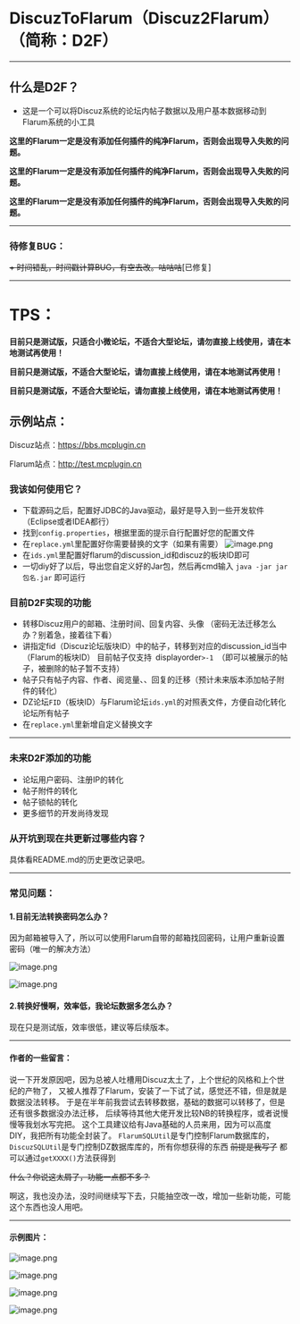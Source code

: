 # DiscuzToFlarum（Discuz2Flarum）（简称：D2F）
---

## 什么是D2F？
+ 这是一个可以将Discuz系统的论坛内帖子数据以及用户基本数据移动到Flarum系统的小工具

**这里的Flarum一定是没有添加任何插件的纯净Flarum，否则会出现导入失败的问题。**

**这里的Flarum一定是没有添加任何插件的纯净Flarum，否则会出现导入失败的问题。**

**这里的Flarum一定是没有添加任何插件的纯净Flarum，否则会出现导入失败的问题。**


---

### 待修复BUG：
~~+ 时间错乱，时间戳计算BUG，有空去改。咕咕咕~~[已修复]

---

# TPS：

**目前只是测试版，只适合小微论坛，不适合大型论坛，请勿直接上线使用，请在本地测试再使用！**

**目前只是测试版，不适合大型论坛，请勿直接上线使用，请在本地测试再使用！**

**目前只是测试版，不适合大型论坛，请勿直接上线使用，请在本地测试再使用！**

## 示例站点：
Discuz站点：<https://bbs.mcplugin.cn>

Flarum站点：<http://test.mcplugin.cn>

### 我该如何使用它？
+ 下载源码之后，配置好JDBC的Java驱动，最好是导入到一些开发软件（Eclipse或者IDEA都行）
+ 找到`config.properties`，根据里面的提示自行配置好您的配置文件
+ 在`replace.yml`里配置好你需要替换的文字（如果有需要）
![image.png](https://pic.rmb.bdstatic.com/bjh/fa7e672453454d9eca701c089d8f2371.png)
+ 在`ids.yml`里配置好flarum的discussion_id和discuz的板块ID即可
+ 一切diy好了以后，导出您自定义好的Jar包，然后再cmd输入 `java -jar jar包名.jar` 即可运行

### 目前D2F实现的功能
+ 转移Discuz用户的邮箱、注册时间、回复内容、头像   （密码无法迁移怎么办？别着急，接着往下看）
+ 讲指定fid（Discuz论坛版块ID）中的帖子，转移到对应的discussion_id当中（Flarum的板块ID）
目前帖子仅支持` `displayorder`>-1 `（即可以被展示的帖子，被删除的帖子暂不支持）
+ 帖子只有帖子内容、作者、阅览量、、回复的迁移（预计未来版本添加帖子附件的转化）
+ DZ论坛`FID`（板块ID）与Flarum论坛`ids.yml`的对照表文件，方便自动化转化论坛所有帖子
+ 在`replace.yml`里新增自定义替换文字

---

### 未来D2F添加的功能
+ 论坛用户密码、注册IP的转化
+ 帖子附件的转化
+ 帖子锁帖的转化
+ 更多细节的开发尚待发现

### 从开坑到现在共更新过哪些内容？
具体看README.md的历史更改记录吧。

---

### 常见问题：

#### 1.目前无法转换密码怎么办？
因为邮箱被导入了，所以可以使用Flarum自带的邮箱找回密码，让用户重新设置密码（唯一的解决方法）

![image.png](https://pic.rmb.bdstatic.com/bjh/3e0390c7a4d6d32ded191f3d514d8e90.png)

![image.png](https://pic.rmb.bdstatic.com/bjh/1b488dd2fce1d85c6d0651fad9afa137.png)

#### 2.转换好慢啊，效率低，我论坛数据多怎么办？
现在只是测试版，效率很低，建议等后续版本。

---

#### 作者的一些留言：
说一下开发原因吧，因为总被人吐槽用Discuz太土了，上个世纪的风格和上个世纪的产物了，
又被人推荐了Flarum，安装了一下试了试，感觉还不错，但是就是数据没法转移。
于是在半年前我尝试去转移数据，基础的数据可以转移了，但是还有很多数据没办法迁移，
后续等待其他大佬开发比较NB的转换程序，或者说慢慢等我划水写完把。
这个工具建议给有Java基础的人员来用，因为可以高度DIY，我把所有功能全封装了。
`FlarumSQLUtil`是专门控制Flarum数据库的，`DiscuzSQLUtil`是专门控制DZ数据库库的，所有你想获得的东西 ~~前提是我写了~~ 都可以通过`getXXXX()`方法获得到

~~什么？你说这太屑了，功能一点都不多？~~

啊这，我也没办法，没时间继续写下去，只能抽空改一改，增加一些新功能，可能这个东西也没人用吧。


---

#### 示例图片：

![image.png](https://pic.rmb.bdstatic.com/bjh/9053db2109338441b2852e13556badba.png)

![image.png](https://pic.rmb.bdstatic.com/bjh/cc8135047e0c1167cf28743efaca7221.png)

![image.png](https://pic.rmb.bdstatic.com/bjh/cf0145231f041815d2092877141b151a.png)

![image.png](https://pic.rmb.bdstatic.com/bjh/f7479c464e89443953fa2f53f44fecc8.png)
